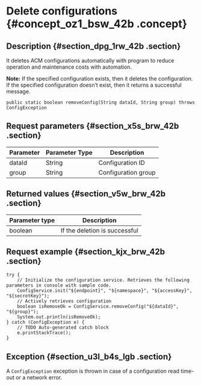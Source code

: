 # Delete configurations {#concept_oz1_bsw_42b .concept}

## Description {#section_dpg_1rw_42b .section}

It deletes ACM configurations automatically with program to reduce operation and maintenance costs with automation.

**Note:** If the specified configuration exists, then it deletes the configuration. If the specified configuration doesn’t exist, then it returns a successful message.

```
public static boolean removeConfig(String dataId, String group) throws ConfigException
```

## Request parameters {#section_x5s_brw_42b .section}

|Parameter|Parameter Type|Description|
|---------|--------------|-----------|
|dataId|String|Configuration ID|
|group|String|Configuration group|

## Returned values {#section_v5w_brw_42b .section}

|Parameter type|Description|
|--------------|-----------|
|boolean|If the deletion is successful|

## Request example {#section_kjx_brw_42b .section}

```
try {
    // Initialize the configuration service. Retrieves the following parameters in console with sample code.
    ConfigService.init("${endpoint}", "${namespace}", "${accessKey}", "${secretKey}");
    // Actively retrieves configuration
    boolean isRemoveOk = ConfigService.removeConfig("${dataId}", "${group}");
    System.out.println(isRemoveOk);
} catch (ConfigException e) {
    // TODO Auto-generated catch block
    e.printStackTrace();
}
```

## Exception {#section_u3l_b4s_lgb .section}

A `ConfigException` exception is thrown in case of a configuration read time-out or a network error.

